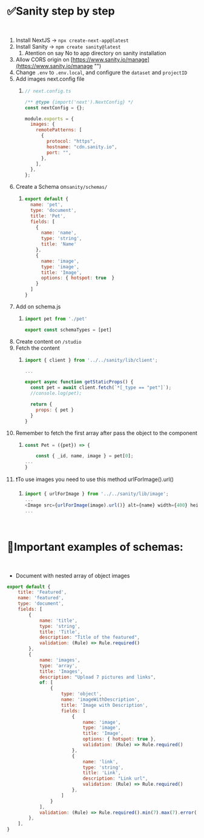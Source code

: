 # ✅Sanity step by step

‌

1. Install NextJS → `npx create-next-app@latest`
2. Install Sanity → `npm create sanity@latest`
   1. Atention on say No to app directory on sanity installation
3. Allow CORS origin on [https://www.sanity.io/manage](https://www.sanity.io/manage "‌")
4. Change `.env` to `.env.local`, and configure the `dataset` and `projectID`
5. Add images next.config file
   1. ```javascript
      // next.config.ts

      /** @type {import('next').NextConfig} */
      const nextConfig = {};

      module.exports = {
        images: {
          remotePatterns: [
            {
              protocol: "https",
              hostname: "cdn.sanity.io",
              port: "",
            },
          ],
        },
      };
      ```
6. Create a Schema on`sanity/schemas/`
   1. ```javascript
      export default {
        name: 'pet',
        type: 'document',
        title: 'Pet',
        fields: [
          {
            name: 'name',
            type: 'string',
            title: 'Name'
          },
          {
            name: 'image',
            type: 'image',
            title: 'Image',
            options: { hotspot: true  }
          }
        ]
      }
      ```
7. Add on schema.js
   1. ```javascript
      import pet from './pet'

      export const schemaTypes = [pet]
      ```
8. Create content on `/studio`
9. Fetch the content
   1. ```javascript
      import { client } from '../../sanity/lib/client';

      ...

      export async function getStaticProps() {
        const pet = await client.fetch(`*[_type == "pet"]`);
        //console.log(pet);

        return {
          props: { pet }
        }
      }
      ```
10. Remember to fetch the first array after pass the object to the component
    1. ```javascript
       const Pet = ({pet}) => {

           const { _id, name, image } = pet[0];
       ...
       }
       ```
11. ❗To use images you need to use this method urlForImage().url()
    1. ```javascript
       import { urlForImage } from '../../sanity/lib/image';
       ...
       <Image src={urlForImage(image).url()} alt={name} width={400} height={400} />
       ...
       ```
       ‌

# 🔰Important examples of schemas:

‌

- Document with nested array of object images

```javascript
export default {
    title: 'Featured',
    name: 'featured',
    type: 'document',
    fields: [
        {
            name: 'title',
            type: 'string',
            title: 'Title',
            description: "Title of the featured",
            validation: (Rule) => Rule.required()
        },
        {
            name: 'images',
            type: 'array',
            title: 'Images',
            description: "Upload 7 pictures and links",
            of: [
                {
                    type: 'object',
                    name: 'imageWithDescription',
                    title: 'Image with Description',
                    fields: [
                        {
                            name: 'image',
                            type: 'image',
                            title: 'Image',
                            options: { hotspot: true },
                            validation: (Rule) => Rule.required()
                        },
                        {
                            name: 'link',
                            type: 'string',
                            title: 'Link',
                            description: "Link url",
                            validation: (Rule) => Rule.required()
                        },
                    ]
                }
            ],
            validation: (Rule) => Rule.required().min(7).max(7).error('You must provide 7 images.')
        },
    ],
}
```
